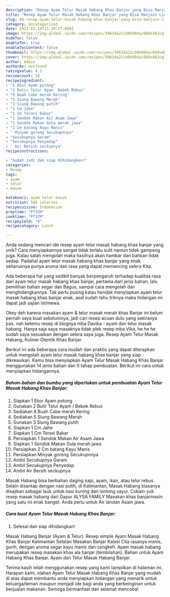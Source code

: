 ```yaml
---
description: "Resep Ayam Telur Masak Habang Khas Banjar yang Bisa Manjain Lidah"
title: "Resep Ayam Telur Masak Habang Khas Banjar yang Bisa Manjain Lidah"
slug: 68-resep-ayam-telur-masak-habang-khas-banjar-yang-bisa-manjain-lidah
category: Uncategorized
date: 2023-01-14T11:39:27.660Z
image: https://img-global.cpcdn.com/recipes/3963da21cb0b98da/680x482cq70/ayam-telur-masak-habang-khas-banjar-foto-resep-utama.jpg
hideToc: false
enableToc: true
enableTocContent: false
thumbnail: https://img-global.cpcdn.com/recipes/3963da21cb0b98da/680x482cq70/ayam-telur-masak-habang-khas-banjar-foto-resep-utama.jpg
cover: https://img-global.cpcdn.com/recipes/3963da21cb0b98da/680x482cq70/ayam-telur-masak-habang-khas-banjar-foto-resep-utama.jpg
author: Admin
authorAv: notfound
ratingvalue: 4.1
reviewcount: 18
recipeingredient:
- "1 Ekor Ayam potong"
- "2 Butir Telur Ayam  Bebek Rebus"
- "8 Buah Cabe merah Kering"
- "5 Siung Bawang Merah"
- "3 Siung Bawang putih"
- "1 Cm Jahe"
- "1 Cm Terasi Bakar"
- "1 Sendok Makan Air Asam Jawa"
- "1 Sendok Makan Gula merah jawa"
- "2 Cm batang Kayu Manis"
- " Minyak goreng Secukupnnya"
- "Secukupnya Garam"
- "Secukupnya Penyedap"
- " Air Bersih seckupnya"
recipeinstructions:

- "Sudah jadi dan siap dihidangkan!"
categories:
- Resep
tags:
- ayam
- telur
- masak

katakunci: ayam telur masak 
nutrition: 168 calories
recipecuisine: Indonesian
preptime: "PT35M"
cooktime: "PT37M"
recipeyield: "4"
recipecategory: Lunch

---
```





Anda sedang mencari ide resep ayam telur masak habang khas banjar yang unik? Cara menyiapkannya sangat tidak terlalu sulit namun tidak gampang juga. Kalau salah mengolah maka hasilnya akan hambar dan bahkan tidak sedap. Padahal ayam telur masak habang khas banjar yang enak seharusnya punya aroma dan rasa yang dapat memancing selera Kita.





Ada beberapa hal yang sedikit banyak berpengaruh terhadap kualitas rasa dari ayam telur masak habang khas banjar, pertama dari jenis bahan, lalu pemilihan bahan segar dan Bagus, sampai cara mengolah dan menghidangkannya. Tak perlu pusing kalau hendak menyiapkan ayam telur masak habang khas banjar enak,      asal sudah tahu triknya maka hidangan ini dapat jadi sajian istimewa.














Okey deh karena masakan ayam &amp; telur masak merah khas Banjar ini belum pernah saya buat sebelumnya, jadi cari resep acuan dulu yang sekiranya pas, nah ketemu resep di blognya mba Davika - ayam dan telur masak habang. Hanya saja saya masaknya tidak plek resep mba Vika, he he he sudah saya sesuaikan dengan selera saya juga. Resep Ayam Telur Masak Habang, Kuliner Otentik Khas Banjar.






Berikut ini ada beberapa cara mudah dan praktis yang dapat diterapkan untuk mengolah ayam telur masak habang khas banjar yang siap dikreasikan. Kamu bisa menyiapkan Ayam Telur Masak Habang Khas Banjar menggunakan 14 jenis bahan dan 0 tahap pembuatan. Berikut ini cara untuk menyiapkan hidangannya.

<!--inarticleads1-->

##### Bahan-bahan dan bumbu yang diperlukan untuk pembuatan Ayam Telur Masak Habang Khas Banjar:

1. Siapkan 1 Ekor Ayam potong
1. Gunakan 2 Butir Telur Ayam / Bebek Rebus
1. Sediakan 8 Buah Cabe merah Kering
1. Sediakan 5 Siung Bawang Merah
1. Gunakan 3 Siung Bawang putih
1. Siapkan 1 Cm Jahe
1. Siapkan 1 Cm Terasi Bakar
1. Persiapkan 1 Sendok Makan Air Asam Jawa
1. Siapkan 1 Sendok Makan Gula merah jawa
1. Persiapkan 2 Cm batang Kayu Manis
1. Persiapkan  Minyak goreng Secukupnnya
1. Ambil Secukupnya Garam
1. Ambil Secukupnya Penyedap
1. Ambil  Air Bersih seckupnya


Masak Habang bisa berbahan daging sapi, ayam, ikan, atau telur rebus. Selain disantap dengan nasi putih, di Kalimantan, Masak Habang biasanya disajikan sebagai lauk untuk nasi kuning dan lontong sayur. Cobain yuk resep masak habang dari Dapur ALYSA FAMILY Masakan khas banjarmasin yang satu ini enak banget. Anda perlu untuk Air larutan Asam jawa. 

<!--inarticleads2-->

##### Cara buat Ayam Telur Masak Habang Khas Banjar:


1. Selesai dan siap dihidangkan!

Masak Habang Banjar (Ayam &amp; Telur). Resep simple Ayam Masak Habang Khas Banjar Kalimantan Selatan Masakan Banjar Kalsel Cita rasanya manis, gurih, dengan aroma segar kayu manis dan cengkeh. Ayam masak habang merupakan resep masakan khas ala banjar (tembilahan). Bahan untuk Ayam Habang Khas Banjar. Ayam dan Telur Masak Habang Banjar. 

Terima kasih telah menggunakan resep yang kami tampilkan di halaman ini. Harapan kami, olahan Ayam Telur Masak Habang Khas Banjar yang mudah di atas dapat membantu anda menyiapkan hidangan yang menarik untuk keluarga/teman maupun menjadi ide bagi anda yang berkeinginan untuk berjualan makanan. Semoga bermanfaat dan selamat mencoba!
